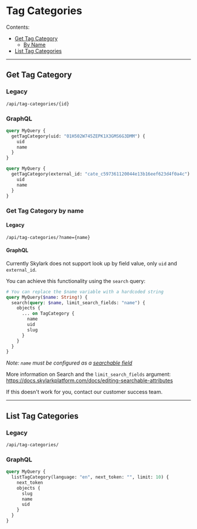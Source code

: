 # Tag Categories


Contents:

- [Get Tag Category](#get-tag-category)
  - [By Name](#get-tag-category-by-name)
- [List Tag Categories](#list-tag-categories)

---

## Get Tag Category

### Legacy

`/api/tag-categories/{id}`

### GraphQL

```graphql
query MyQuery {
  getTagCategory(uid: "01H502W745ZEPK1X3GMS6G3DMM") {
    uid
    name
  }
}
```

```graphql
query MyQuery {
  getTagCategory(external_id: "cate_c597361120044e13b16eef623d4f0a4c") {
    uid
    name
  }
}
```

### Get Tag Category by name

#### Legacy

`/api/tag-categories/?name={name}`


#### GraphQL

Currently Skylark does not support look up by field value, only `uid` and `external_id`.

You can achieve this functionality using the `search` query:

```graphql
# You can replace the $name variable with a hardcoded string
query MyQuery($name: String!) {
  search(query: $name, limit_search_fields: "name") {
    objects {
      ... on TagCategory {
        name
        uid
        slug
      }
    }
  }
}
```

*Note: `name` must be configured as a [searchable field](https://docs.skylarkplatform.com/docs/editing-searchable-attributes)*

More information on Search and the `limit_search_fields` argument: https://docs.skylarkplatform.com/docs/editing-searchable-attributes

If this doesn't work for you, contact our customer success team.

---

## List Tag Categories

### Legacy

`/api/tag-categories/`

### GraphQL

```graphql
query MyQuery {
  listTagCategory(language: "en", next_token: "", limit: 10) {
    next_token
    objects {
      slug
      name
      uid
    }
  }
}
```
